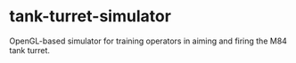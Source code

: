 # tank-turret-simulator
OpenGL-based simulator for training operators in aiming and firing the M84 tank turret.
